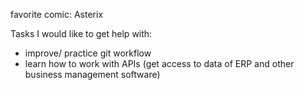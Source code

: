 favorite comic: Asterix

Tasks I would like to get help with:
- improve/ practice git workflow
- learn how to work with APIs (get access to data of ERP and other business management software)
